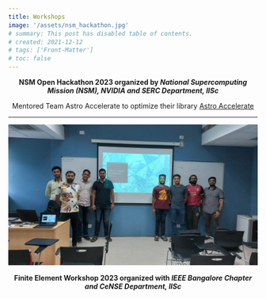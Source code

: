 ```yaml
---
title: Workshops
image: '/assets/nsm_hackathon.jpg'
# summary: This post has disabled table of contents.
# created: 2021-12-12
# tags: ['Front-Matter']
# toc: false
---
```


<p style="text-align:center;"> <b>NSM Open Hackathon 2023 organized by <i> National Supercomputing Mission (NSM), NVIDIA and SERC Department, IISc</i></b> </p>

<p style="text-align:center;">Mentored Team Astro Accelerate to optimize their library <a href="https://github.com/AstroAccelerateOrg/astro-accelerate">Astro Accelerate </a> </p>

---

<div style="width:100%; margin: auto;">
<img src="/assets/fem_workshop.jpeg"/>
</div>

<p style="text-align:center;"> <b>Finite Element Workshop 2023 organized with <i> IEEE Bangalore Chapter and CeNSE Department, IISc</i></b> </p>

